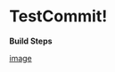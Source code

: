 # TestCommit!

**Build Steps**

[image](https://user-images.githubusercontent.com/26676989/136592156-79804d8d-5fb7-42ef-9e65-7ed68276e0a6.png)

